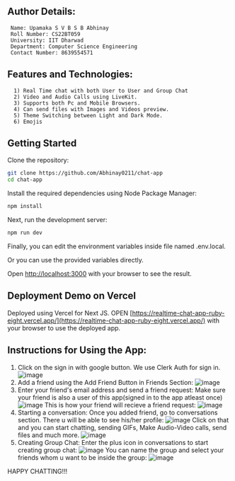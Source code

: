 ## Author Details:
```
 Name: Upamaka S V B S B Abhinay
 Roll Number: CS22BT059
 University: IIT Dharwad
 Department: Computer Science Engineering
 Contact Number: 8639554571 
```

## Features and Technologies:
```
  1) Real Time chat with both User to User and Group Chat
  2) Video and Audio Calls using LiveKit.
  3) Supports both Pc and Mobile Browsers.
  4) Can send files with Images and Videos preview.
  5) Theme Switching between Light and Dark Mode.
  6) Emojis
```
## Getting Started

Clone the repository:
```bash
git clone https://github.com/Abhinay0211/chat-app
cd chat-app
```

Install the required dependencies using Node Package Manager:
```bash
npm install
```

Next, run the development server:

```bash
npm run dev
```
Finally, you can edit the environment variables inside file named .env.local.

Or you can use the provided variables directly.

Open [http://localhost:3000](http://localhost:3000) with your browser to see the result.


## Deployment Demo on Vercel
Deployed using Vercel for Next JS.
OPEN [https://realtime-chat-app-ruby-eight.vercel.app/](https://realtime-chat-app-ruby-eight.vercel.app/) with your browser to use the deployed app.

## Instructions for Using the App:
1) Click on the sign in with google button. We use Clerk Auth for sign in.
![image](https://github.com/user-attachments/assets/85fc2892-fb43-45dc-a500-c8371be00266)
2) Add a friend using the Add Friend Button in Friends Section:
![image](https://github.com/user-attachments/assets/54db91cc-7902-4ab9-a7cb-bd6681c1184a)
3) Enter your friend's email address and send a friend request:
   Make sure your friend is also a user of this app(signed in to the app atleast once)
   ![image](https://github.com/user-attachments/assets/c2b1221d-1e50-4fa7-8281-25afa2abd99e)
   This is how your friend will recieve a friend request:
   ![image](https://github.com/user-attachments/assets/b0152473-6b6e-4376-835c-19f859a124a2)
4) Starting a conversation:
   Once you added friend, go to conversations section. There u will be able to see his/her profile:
   ![image](https://github.com/user-attachments/assets/ea45c112-0515-4859-9e5e-fb39155ea3d9)
   Click on that and you can start chatting, sending GIFs, Make Audio-Video calls, send files and much more.
   ![image](https://github.com/user-attachments/assets/b708f0a8-1e56-4ffe-bc86-d2d6f3954915)
5) Creating Group Chat:
   Enter the plus icon in conversations to start creating group chat:
   ![image](https://github.com/user-attachments/assets/6cc4b52b-fb31-405b-ad81-aae6e898a0e8)
   You can name the group and select your friends whom u want to be inside the group:
   ![image](https://github.com/user-attachments/assets/ac9279b9-418b-4d52-9ea9-5453407664d2)

HAPPY CHATTING!!!







